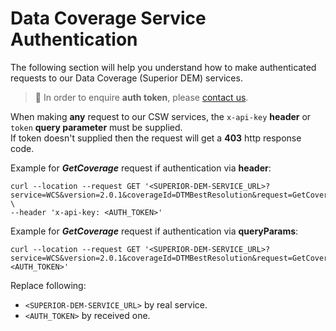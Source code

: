 # Data Coverage Service Authentication
The following section will help you understand how to make authenticated requests to our Data Coverage (Superior DEM) services.

> :information_desk_person: In order to enquire **auth token**, please [contact us](/classified/contact_us.md).

When making **any** request to our CSW services, the `x-api-key` **header** or `token` **query parameter** must be supplied.<br/>
If token doesn't supplied then the request will get a **403** http response code.

Example for ***GetCoverage*** request if authentication via **header**:
```curl
curl --location --request GET '<SUPERIOR-DEM-SERVICE_URL>?service=WCS&version=2.0.1&coverageId=DTMBestResolution&request=GetCoverage&format=image/geotiff&subset=Long(33,35)&subset=Lat(29,33)' \
--header 'x-api-key: <AUTH_TOKEN>' 
```

Example for ***GetCoverage*** request if authentication via **queryParams**:
```curl
curl --location --request GET '<SUPERIOR-DEM-SERVICE_URL>?service=WCS&version=2.0.1&coverageId=DTMBestResolution&request=GetCoverage&format=image/geotiff&subset=Long(33,35)&subset=Lat(29,33)&token=<AUTH_TOKEN>'
```

Replace following:
- `<SUPERIOR-DEM-SERVICE_URL>` by real service.
- `<AUTH_TOKEN>` by received one.
